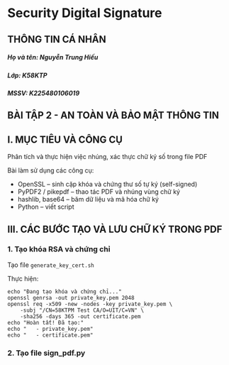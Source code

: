 # Security Digital Signature
## THÔNG TIN CÁ NHÂN
##### Họ và tên: Nguyễn Trung Hiếu
##### Lớp: K58KTP
##### MSSV: K225480106019
## BÀI TẬP 2 - AN TOÀN VÀ BẢO MẬT THÔNG TIN
## I. MỤC TIÊU VÀ CÔNG CỤ
Phân tích và thực hiện việc nhúng, xác thực chữ ký số trong file PDF

Bài làm sử dụng các công cụ:
- OpenSSL – sinh cặp khóa và chứng thư số tự ký (self-signed)
- PyPDF2 / pikepdf – thao tác PDF và nhúng vùng chữ ký
- hashlib, base64 – băm dữ liệu và mã hóa chữ ký
- Python – viết script
## III. CÁC BƯỚC TẠO VÀ LƯU CHỮ KÝ TRONG PDF
### 1. Tạo khóa RSA và chứng chỉ
Tạo file `generate_key_cert.sh`

Thực hiện:
```#!/bin/bash
echo "Đang tạo khóa và chứng chỉ..."
openssl genrsa -out private_key.pem 2048
openssl req -x509 -new -nodes -key private_key.pem \
    -subj "/CN=58KTPM Test CA/O=UIT/C=VN" \
    -sha256 -days 365 -out certificate.pem
echo "Hoàn tất! Đã tạo:"
echo "   - private_key.pem"
echo "   - certificate.pem"
```
### 2. Tạo file sign_pdf.py
